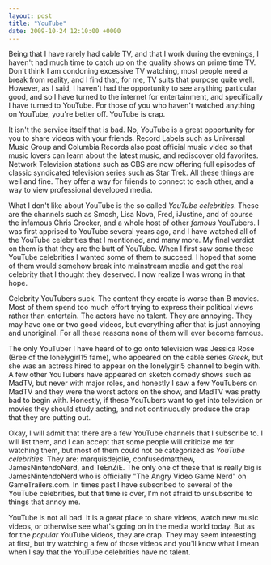```yaml
---
layout: post
title: "YouTube"
date: 2009-10-24 12:10:00 +0000
---
```

Being that I have rarely had cable TV, and that I work during the evenings, I haven't had much time to catch up on the quality shows on prime time TV. Don't think I am condoning excessive TV watching, most people need a break from reality, and I find that, for me, TV suits that purpose quite well. However, as I said, I haven't had the opportunity to see anything particular good, and so I have turned to the internet for entertainment, and specifically I have turned to YouTube. For those of you who haven't watched anything on YouTube, you're better off. YouTube is crap.

It isn't the service itself that is bad. No, YouTube is a great opportunity for you to share videos with your friends. Record Labels such as Universal Music Group and Columbia Records also post official music video so that music lovers can learn about the latest music, and rediscover old favorites. Network Television stations such as CBS are now offering full episodes of classic syndicated television series such as Star Trek. All these things are well and fine. They offer a way for friends to connect to each other, and a way to view professional developed media.

What I don't like about YouTube is the so called <i>YouTube celebrities</i>. These are the channels such as Smosh, Lisa Nova, Fred, iJustine, and of course the infamous Chris Crocker, and a whole host of other <i>famous</i> YouTubers. I was first apprised to YouTube several years ago, and I have watched all of the YouTube celebrities that I mentioned, and many more. My final verdict on them is that they are the butt of YouTube. When I first saw some these YouTube celebrities I wanted some of them to succeed. I hoped that some of them would somehow break into mainstream media and get the real celebrity that I thought they deserved. I now realize I was wrong in that hope.

Celebrity YouTubers suck. The content they create is worse than B movies. Most of them spend too much effort trying to express their political views rather than entertain. The actors have no talent. They are annoying. They may have one or two good videos, but everything after that is just annoying and unoriginal. For all these reasons none of them will ever become famous.

The only YouTuber I have heard of to go onto television was Jessica Rose (Bree of the lonelygirl15 fame), who appeared on the cable series <i>Greek</i>, but she was an actress hired to appear on the lonelygirl5 channel to begin with. A few other YouTubers have appeared on sketch comedy shows such as MadTV, but never with major roles, and honestly I saw a few YouTubers on MadTV and they were the worst actors on the show, and MadTV was pretty bad to begin with. Honestly, if these YouTubers want to get into television or movies they should study acting, and not continuously produce the crap that they are putting out.

Okay, I will admit that there are a few YouTube channels that I subscribe to. I will list them, and I can accept that some people will criticize me for watching them, but most of them could not be categorized as <i>YouTube celebrities</i>. They are: marquisdejolie, confusedmatthew, JamesNintendoNerd, and TeEnZiE. The only one of these that is really big is JamesNintendoNerd who is officially "The Angry Video Game Nerd" on GameTrailers.com. In times past I have subscribed to several of the YouTube celebrities, but that time is over, I'm not afraid to unsubscribe to things that annoy me.

YouTube is not all bad. It is a great place to share videos, watch new music videos, or otherwise see what's going on in the media world today. But as for the <i>popular</i> YouTube videos, they are crap. They may seem interesting at first, but try watching a few of those videos and you'll know what I mean when I say that the YouTube celebrities have no talent.
